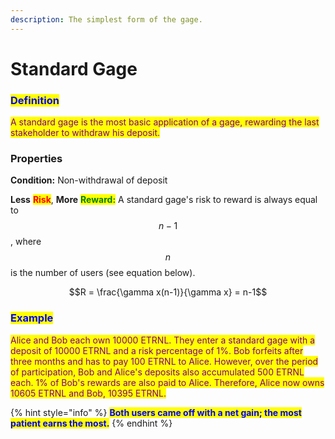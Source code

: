 ```yaml
---
description: The simplest form of the gage.
---
```


# Standard Gage

### <mark style="color:blue;">Definition</mark>

<mark style="color:purple;">A standard gage is the most basic application of a gage, rewarding the last stakeholder to withdraw his deposit.</mark>

### Properties

**Condition:** Non-withdrawal of deposit

**Less** <mark style="color:red;">**Risk**</mark>, **More** <mark style="color:green;">**Reward:**</mark> A standard gage's risk to reward is always equal to $$n-1$$ , where $$n$$ is the number of users (see equation below).

$$R = \frac{\gamma x(n-1)}{\gamma x} = n-1$$

### <mark style="color:blue;">**Example**</mark>

<mark style="color:purple;">Alice and Bob each own 10000 ETRNL. They enter a standard gage with a deposit of 10000 ETRNL and a risk percentage of 1%. Bob forfeits after three months and has to pay 100 ETRNL to Alice. However, over the period of participation, Bob and Alice's deposits also accumulated 500 ETRNL each. 1% of Bob's rewards are also paid to Alice. Therefore, Alice now owns 10605 ETRNL and Bob, 10395 ETRNL.</mark>

{% hint style="info" %}
<mark style="color:blue;">**Both users came off with a net gain; the most patient earns the most.**</mark>
{% endhint %}

